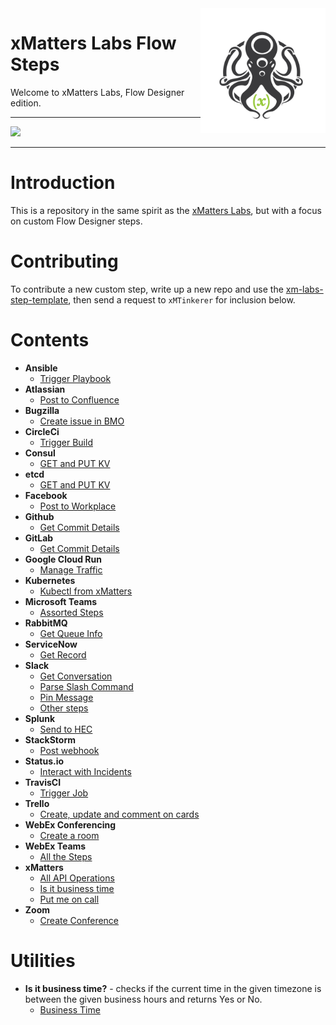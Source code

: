 <img src="media/_Final_xM_Octo-Logo-01.png" width="200" height="200" align="right">

# xMatters Labs Flow Steps
Welcome to xMatters Labs, Flow Designer edition. 


---------

<kbd>
  <img src="https://github.com/xmatters/xMatters-Labs/raw/master/media/disclaimer.png">
</kbd>

---------

# Introduction
This is a repository in the same spirit as the [xMatters Labs](https://github.com/xmatters/xMatters-Labs), but with a focus on custom Flow Designer steps. 

# Contributing
To contribute a new custom step, write up a new repo and use the [xm-labs-step-template](https://github.com/xmatters/xm-labs-step-template), then send a request to `xMTinkerer` for inclusion below. 

# Contents

* **Ansible**
   * [Trigger Playbook](https://github.com/xmatters/xm-labs-steps-ansible)
* **Atlassian**
   * [Post to Confluence](https://github.com/xmatters/xm-labs-steps-confluence)
* **Bugzilla**
   * [Create issue in BMO](https://github.com/xmatters/xm-labs-steps-bmo)
* **CircleCi**
   * [Trigger Build](https://github.com/xmatters/xm-labs-steps-circleci)
* **Consul**
   * [GET and PUT KV](https://github.com/xmatters/xm-labs-steps-consul)
* **etcd**
   * [GET and PUT KV](https://github.com/xmatters/xm-labs-steps-etcd)
* **Facebook**
   * [Post to Workplace](https://github.com/xmatters/xm-labs-step-workplace-post)
* **Github**
   * [Get Commit Details](https://github.com/xmatters/xm-labs-step-github)
* **GitLab**
   * [Get Commit Details](https://github.com/xmatters/xm-labs-gitlab)
* **Google Cloud Run**
   * [Manage Traffic](https://github.com/xmatters/xm-labs-steps-cloud-run)
* **Kubernetes**
   * [Kubectl from xMatters](https://github.com/xmatters/xm-labs-steps-kubernetes)
* **Microsoft Teams**
   * [Assorted Steps](https://github.com/xmatters/xm-labs-steps-microsoft-teams)
* **RabbitMQ**
   * [Get Queue Info](https://github.com/xmatters/xm-labs-steps-rabbitmq)
* **ServiceNow**
   * [Get Record](https://github.com/xmatters/xm-labs-steps-servicenow)
* **Slack**
   * [Get Conversation](https://github.com/xmatters/xm-labs-steps-slack-get-conversation)
   * [Parse Slash Command](https://github.com/xmatters/xm-labs-steps-slack-slash-command)
   * [Pin Message](https://github.com/xmatters/xm-labs-steps-slack-pin-message)
   * [Other steps](https://github.com/xmatters/xm-labs-slack-steps)
* **Splunk**
   * [Send to HEC](https://github.com/xmatters/xm-labs-step-splunk)
* **StackStorm**
   * [Post webhook](https://github.com/xmatters/xm-labs-steps-stackstorm)
* **Status.io**
   * [Interact with Incidents](https://github.com/xmatters/xm-labs-statusio-steps)
* **TravisCI**
   * [Trigger Job](https://github.com/xmatters/xm-labs-steps-travis-ci)
* **Trello**
   * [Create, update and comment on cards](https://github.com/xmatters/xm-labs-steps-trello)
* **WebEx Conferencing**
   * [Create a room](https://github.com/xmatters/xm-labs-steps-webex)
* **WebEx Teams**
   * [All the Steps](https://github.com/xmatters/xm-labs-xMatters-Webex-Teams-Flow-Steps)
* **xMatters**
   * [All API Operations](https://github.com/xmatters/xm-labs-xMatters-API-Flow-Steps)
   * [Is it business time](https://github.com/xmatters/xm-labs-steps-business-time)
   * [Put me on call](https://github.com/xmatters/xm-labs-steps-xmimoncall)
* **Zoom**
   * [Create Conference](https://github.com/xmatters/xm-labs-steps-zoom)
   
# Utilities

* **Is it business time?** - checks if the current time in the given timezone is between the given business hours and returns Yes or No. 
   * [Business Time](https://github.com/xmatters/xm-labs-steps-business-time)
